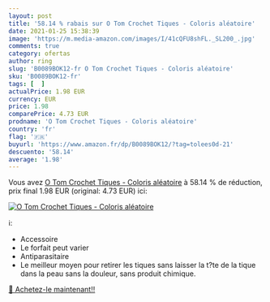 ```yaml
---
layout: post
title: '58.14 % rabais sur O Tom Crochet Tiques - Coloris aléatoire'
date: 2021-01-25 15:38:39
image: 'https://m.media-amazon.com/images/I/41cQFU8shFL._SL200_.jpg'
comments: true
category: ofertas
author: ring
slug: 'B0089BOK12-fr O Tom Crochet Tiques - Coloris aléatoire'
sku: 'B0089BOK12-fr'
tags: [  ]
actualPrice: 1.98 EUR
currency: EUR
price: 1.98
comparePrice: 4.73 EUR
prodname: 'O Tom Crochet Tiques - Coloris aléatoire'
country: 'fr'
flag: '🇫🇷'
buyurl: 'https://www.amazon.fr/dp/B0089BOK12/?tag=tolees0d-21'
descuento: '58.14'
average: '1.98'
---
```


Vous avez [O Tom Crochet Tiques - Coloris aléatoire](https://www.amazon.fr/dp/B0089BOK12/?tag=tolees0d-21)  à  58.14 % de réduction, prix final  1.98 EUR (original: 4.73 EUR) ici:

[![O Tom Crochet Tiques - Coloris aléatoire](https://m.media-amazon.com/images/I/41cQFU8shFL._SL200_.jpg)](https://www.amazon.fr/dp/B0089BOK12/?tag=tolees0d-21)

ℹ️:

- Accessoire
- Le forfait peut varier
- Antiparasitaire
- Le meilleur moyen pour retirer les tiques sans laisser la t?te de la tique dans la peau sans la douleur, sans produit chimique.

[🛒 Achetez-le maintenant!!](https://www.amazon.fr/dp/B0089BOK12/?tag=tolees0d-21)
